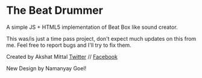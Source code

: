 The Beat Drummer
===========

A simple JS + HTML5 implementation of Beat Box like sound creator.

This was/is just a time pass project, don't expect much updates on this from me. Feel free to report bugs and I'll try to fix them.

Created by Akshat Mittal
[Twitter](http://twitter.com/itsreallyakshat) // [Facebook](http://facebook.com/itsreallyakshat)

New Design by Namanyay Goel!